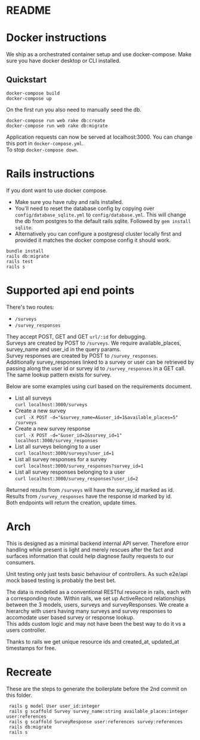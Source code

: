 # README

# Docker instructions

We ship as a orchestrated container setup and use docker-compose. Make sure you have docker desktop or CLI installed. 
## Quickstart
```
docker-compose build
docker-compose up
```

On the first run you also need to manually seed the db. 

```
docker-compose run web rake db:create
docker-compose run web rake db:migrate
```

Application requests can now be served at localhost:3000. 
You can change this port in `docker-compose.yml`.  
To stop `docker-compose down`.  

# Rails instructions

If you dont want to use docker compose. 
- Make sure you have ruby and rails installed.   
- You'll need to reset the database config by copying over `config/database_sqlite.yml` to `config/database.yml`. This will change the db from postgres to the default rails sqlite. Followed by `gem install sqlite`. 
- Alternatively you can configure a postgresql cluster locally first and provided it matches the docker compose config it should work. 

```
bundle install
rails db:migrate
rails test
rails s
```


# Supported api end points
There's two routes:  
- `/surveys`  
- `/survey_responses`  
  
They accept POST, GET and GET `url/:id` for debugging.  
Surveys are created by POST to `/surveys`. We require available_places, survey_name and user_id in the query params.  
Survey responses are created by POST to `/survey_responses`.  
Additionally survey_responses linked to a survey or user can be retrieved by passing along the user id or survey id to `/survey_responses` in a GET call.   
The same lookup pattern exists for survey.   

Below are some examples using curl based on the requirements document.  

- List all surveys  
  `curl localhost:3000/surveys`
- Create a new survey  
  `curl -X POST -d="&survey_name=A&user_id=1&available_places=5" /surveys `
- Create a new survey response  
  `curl -X POST -d="&user_id=2&survey_id=1" localhost:3000/survey_responses`
- List all surveys belonging to a user  
  `curl localhost:3000/surveys?user_id=1`
- List all survey responses for a survey  
  `curl localhost:3000/survey_responses?survey_id=1`
- List all survey responses belonging to a user  
  `curl localhost:3000/survey_responses?user_id=2`

Returned results from `/surveys` will have the survey_id marked as id.  
Results from `/survey_responses` have the response id marked by id.  
Both endpoints will return the creation, update times.  

# Arch

This is designed as a minimal backend internal API server. 
Therefore error handling while present is light and merely rescues after the fact and surfaces information that could help diagnose faulty requests to our consumers. 

Unit testing only just tests basic behaviour of controllers. As such e2e/api mock based testing is probably the best bet. 

The data is modelled as a conventional RESTful resource in rails, each with a corresponding route.
Within rails, we set up ActiveRecord relationships between the 3 models, users, surveys and surveyResponses. We create a hierarchy with users having many surveys and survey responses to accomodate user based survey or response lookup.  
This adds custom logic and may not have been the best way to do it vs a users controller. 

Thanks to rails we get unique resource ids and created_at, updated_at timestamps for free. 


# Recreate

These are the steps to generate the boilerplate before the 2nd commit on this folder.   

```
 rails g model User user_id:integer
 rails g scaffold Survey survey_name:string available_places:integer user:references
 rails g scaffold SurveyResponse user:references survey:references
 rails db:migrate
 rails s
```

